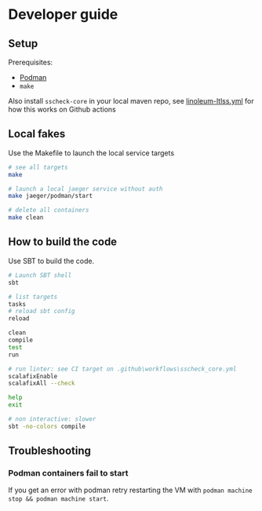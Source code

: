 # Developer guide

## Setup

Prerequisites:

- [Podman](https://podman.io/docs/installation)
- `make`

Also install `sscheck-core` in your local maven repo, see [linoleum-ltlss.yml](../.github/workflows/linoleum-ltlss.yml) for how this works on Github actions

## Local fakes

Use the Makefile to launch the local service targets

```bash
# see all targets
make

# launch a local jaeger service without auth
make jaeger/podman/start

# delete all containers
make clean
```

## How to build the code

Use SBT to build the code.

```bash
# Launch SBT shell
sbt

# list targets
tasks
# reload sbt config
reload

clean
compile
test
run

# run linter: see CI target on .github\workflows\sscheck_core.yml
scalafixEnable
scalafixAll --check

help
exit

# non interactive: slower
sbt -no-colors compile
```

## Troubleshooting 

### Podman containers fail to start

If you get an error with podman retry restarting the VM with `podman machine stop && podman machine start`.

